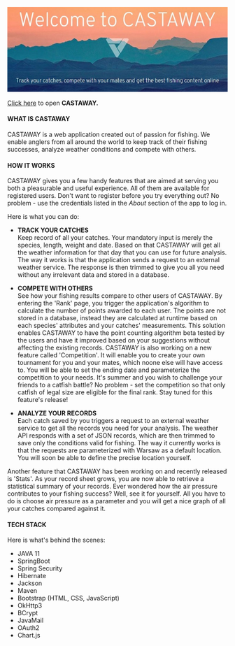 
![castaway](src/main/resources/static/images/castaway.jpg)


[Click here](https://castawayapp.tech) to open **CASTAWAY.**

#### WHAT IS CASTAWAY 
CASTAWAY is a web application created out of passion for fishing. We enable anglers from all around the world to keep track of their fishing successes, analyze weather conditions and compete with others.



#### HOW IT WORKS  
CASTAWAY gives you a few handy features that are aimed at serving you both a pleasurable and useful experience. All of them are available for registered users. Don't want to register before you try everything out? No problem - use the credentials listed in the *About* section of the app to log in.

Here is what you can do:


* **TRACK YOUR CATCHES**  
Keep record of all your catches. Your mandatory input is merely the species, length, weight and date. Based on that CASTAWAY will get all the weather information for that day that you can use for future analysis. The way it works is that the application sends a request to an external weather service. The response is then trimmed to give you all you need without any irrelevant data and stored in a database.


* **COMPETE WITH OTHERS**  
See how your fishing results compare to other users of CASTAWAY. By entering the 'Rank' page, you trigger the application's algorithm to calculate the number of points awarded to each user. The points are not stored in a database, instead they are calculated at runtime based on each species' attributes and your catches' measurements. This solution enables CASTAWAY to have the point counting algorithm beta tested by the users and have it improved based on your suggestions without affecting the existing records.
CASTAWAY is also working on a new feature called 'Competition'. It will enable you to create your own tournament for you and your mates, which noone else will have access to. You will be able to set the ending date and parameterize the competition to your needs. It's summer and you wish to challenge your friends to a catfish battle? No problem - set the competition so that only catfish of legal size are eligible for the final rank. Stay tuned for this feature's release!


* **ANALYZE YOUR RECORDS**  
Each catch saved by you triggers a request to an external weather service to get all the records you need for your analysis. The weather API responds with a set of JSON records, which are then trimmed to save only the conditions valid for fishing. The way it currently works is that the requests are parameterized with Warsaw as a default location. You will soon be able to define the precise location yourself.

Another feature that CASTAWAY has been working on and recently released is 'Stats'. As your record sheet grows, you are now able to retrieve a statistical summary of your records. Ever wondered how the air pressure contributes to your fishing success? Well, see it for yourself. All you have to do is choose air pressure as a parameter and you will get a nice graph of all your catches compared against it.


#### TECH STACK
Here is what's behind the scenes:

- JAVA 11
- SpringBoot
- Spring Security
- Hibernate
- Jackson
- Maven
- Bootstrap (HTML, CSS, JavaScript)
- OkHttp3
- BCrypt
- JavaMail
- OAuth2
- Chart.js
